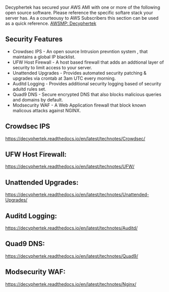 
Decyphertek has secured your AWS AMI with one or more of the following open source software. Please reference the specific softare stack your server has. As a courteousy to AWS Subscribers this section can be used as a quick reference. [AWSMP: Decyphertek ](https://aws.amazon.com/marketplace/seller-profile?id=851968a2-7d3c-4a0b-8c33-5351d91aaef1)

Security Features
-----------------

* Crowdsec IPS - An open source Intrusion prevntion system , that maintains a global IP blacklist. 
* UFW Host Firewall - A host based firewall that adds an addtional layer of security to limit access to your server. 
* Unattended Upgrades - Provides automated security patching & upgrades via crontab at 3am UTC every morning. 
* Auditd Logging - Provides additional security logging based of security aduitd rules set. 
* Quad9 DNS - Secure encrypted DNS that also blocks malicious queries and domains by default. 
* Modsecurity WAF - A Web Application firewall that block known malicous attacks against NGINX. 


Crowdsec IPS
------------

https://decyphertek.readthedocs.io/en/latest/technotes/Crowdsec/

UFW Host Firewall:
-----------------

https://decyphertek.readthedocs.io/en/latest/technotes/UFW/

Unattended Upgrades:
-------------------

https://decyphertek.readthedocs.io/en/latest/technotes/Unattended-Upgrades/

Auditd Logging:
--------------

https://decyphertek.readthedocs.io/en/latest/technotes/Auditd/

Quad9 DNS:
----------

https://decyphertek.readthedocs.io/en/latest/technotes/Quad9/

Modsecurity WAF:
----------------

https://decyphertek.readthedocs.io/en/latest/technotes/Nginx/
    


